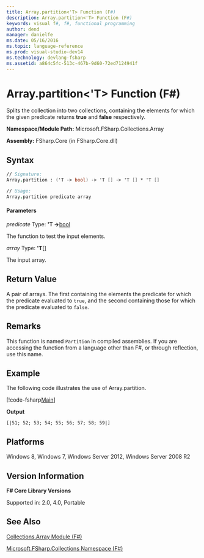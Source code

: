 ```yaml
---
title: Array.partition<'T> Function (F#)
description: Array.partition<'T> Function (F#)
keywords: visual f#, f#, functional programming
author: dend
manager: danielfe
ms.date: 05/16/2016
ms.topic: language-reference
ms.prod: visual-studio-dev14
ms.technology: devlang-fsharp
ms.assetid: a864c5fc-513c-467b-9d60-72ed7124941f 
---
```


# Array.partition<'T> Function (F#)

Splits the collection into two collections, containing the elements for which the given predicate returns **true** and **false** respectively.

**Namespace/Module Path:** Microsoft.FSharp.Collections.Array

**Assembly:** FSharp.Core (in FSharp.Core.dll)


## Syntax

```fsharp
// Signature:
Array.partition : ('T -> bool) -> 'T [] -> 'T [] * 'T []

// Usage:
Array.partition predicate array
```

#### Parameters
*predicate*
Type: **'T -&gt;**[bool](https://msdn.microsoft.com/library/89c0cf9c-49ce-4207-a3be-555851a67dd5)


The function to test the input elements.


*array*
Type: **'T**[[]](https://msdn.microsoft.com/library/def20292-9aae-4596-9275-b94e594f8493)


The input array.

## Return Value

A pair of arrays. The first containing the elements the predicate for which the predicate evaluated to `true`, and the second containing those for which the predicate evaluated to `false`.

## Remarks
This function is named `Partition` in compiled assemblies. If you are accessing the function from a language other than F#, or through reflection, use this name.

## Example

The following code illustrates the use of Array.partition.

[!code-fsharp[Main](snippets/fsarrays/snippet33.fs)]

**Output**

```
[|51; 52; 53; 54; 55; 56; 57; 58; 59|]
```

## Platforms
Windows 8, Windows 7, Windows Server 2012, Windows Server 2008 R2


## Version Information
**F# Core Library Versions**

Supported in: 2.0, 4.0, Portable

## See Also
[Collections.Array Module &#40;F&#35;&#41;](Collections.Array-Module-%5BFSharp%5D.md)

[Microsoft.FSharp.Collections Namespace &#40;F&#35;&#41;](Microsoft.FSharp.Collections-Namespace-%5BFSharp%5D.md)